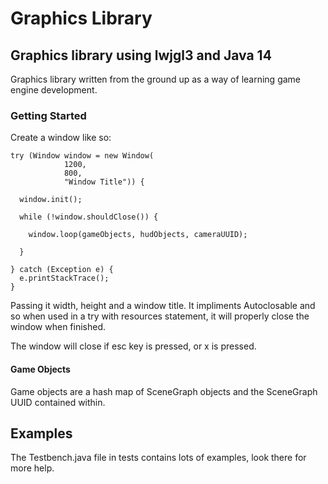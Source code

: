 # **Graphics Library**
## Graphics library using lwjgl3 and Java 14

Graphics library written from the ground up as a way of learning game engine development.

### Getting Started

Create a window like so:

```
try (Window window = new Window(
			1200,
			800,
			"Window Title")) {
      
  window.init();
  
  while (!window.shouldClose()) {
  
    window.loop(gameObjects, hudObjects, cameraUUID);  
    
  }
  
} catch (Exception e) {
  e.printStackTrace();
}
```

Passing it width, height and a window title. It impliments Autoclosable and so when used in a try with resources statement, it will properly close the window when finished.

The window will close if esc key is pressed, or x is pressed.

#### Game Objects
Game objects are a hash map of SceneGraph objects and the SceneGraph UUID contained within.

## Examples

The Testbench.java file in tests contains lots of examples, look there for more help.
